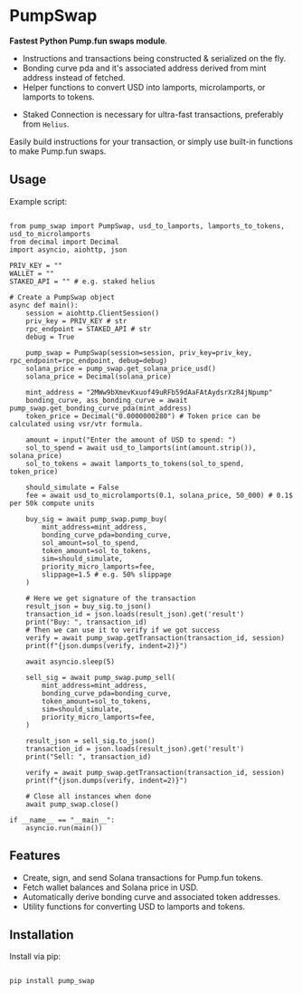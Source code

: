 # PumpSwap

**Fastest Python Pump.fun swaps module**.
- Instructions and transactions being constructed & serialized on the fly.
- Bonding curve pda and it's associated address derived from mint address instead of fetched.
- Helper functions to convert USD into lamports, microlamports, or lamports to tokens.
+ Staked Connection is necessary for ultra-fast transactions, preferably from `Helius`.

Easily build instructions for your transaction, or simply use built-in functions to make Pump.fun swaps.

## Usage

Example script:

```

from pump_swap import PumpSwap, usd_to_lamports, lamports_to_tokens, usd_to_microlamports
from decimal import Decimal
import asyncio, aiohttp, json

PRIV_KEY = ""
WALLET = ""
STAKED_API = "" # e.g. staked helius

# Create a PumpSwap object
async def main():
    session = aiohttp.ClientSession()
    priv_key = PRIV_KEY # str
    rpc_endpoint = STAKED_API # str
    debug = True

    pump_swap = PumpSwap(session=session, priv_key=priv_key, rpc_endpoint=rpc_endpoint, debug=debug)
    solana_price = pump_swap.get_solana_price_usd()
    solana_price = Decimal(solana_price)

    mint_address = "2MWw9bXmevKxuof49uRFb59dAaFAtAydsrXzR4jNpump"
    bonding_curve, ass_bonding_curve = await pump_swap.get_bonding_curve_pda(mint_address)
    token_price = Decimal("0.0000000280") # Token price can be calculated using vsr/vtr formula.

    amount = input("Enter the amount of USD to spend: ")
    sol_to_spend = await usd_to_lamports(int(amount.strip()), solana_price)
    sol_to_tokens = await lamports_to_tokens(sol_to_spend, token_price)

    should_simulate = False
    fee = await usd_to_microlamports(0.1, solana_price, 50_000) # 0.1$ per 50k compute units

    buy_sig = await pump_swap.pump_buy(
        mint_address=mint_address,
        bonding_curve_pda=bonding_curve,
        sol_amount=sol_to_spend,
        token_amount=sol_to_tokens,
        sim=should_simulate,
        priority_micro_lamports=fee,
        slippage=1.5 # e.g. 50% slippage
    )

    # Here we get signature of the transaction
    result_json = buy_sig.to_json()
    transaction_id = json.loads(result_json).get('result')
    print("Buy: ", transaction_id)
    # Then we can use it to verify if we got success
    verify = await pump_swap.getTransaction(transaction_id, session)
    print(f"{json.dumps(verify, indent=2)}")

    await asyncio.sleep(5)

    sell_sig = await pump_swap.pump_sell(
        mint_address=mint_address,
        bonding_curve_pda=bonding_curve,
        token_amount=sol_to_tokens,
        sim=should_simulate,
        priority_micro_lamports=fee,
    )

    result_json = sell_sig.to_json()
    transaction_id = json.loads(result_json).get('result')
    print("Sell: ", transaction_id)

    verify = await pump_swap.getTransaction(transaction_id, session)
    print(f"{json.dumps(verify, indent=2)}")

    # Close all instances when done
    await pump_swap.close()

if __name__ == "__main__":
    asyncio.run(main())

```

## Features
- Create, sign, and send Solana transactions for Pump.fun tokens.
- Fetch wallet balances and Solana price in USD.
- Automatically derive bonding curve and associated token addresses.
- Utility functions for converting USD to lamports and tokens.

## Installation
Install via pip:

```bash

pip install pump_swap

```
